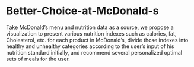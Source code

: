 # Better-Choice-at-McDonald-s
Take McDonald’s menu and nutrition data as a source, we propose a visualization to present various nutrition indexes such as calories, fat, Cholesterol, etc. for each product in McDonald’s, divide those indexes into healthy and unhealthy categories according to the user’s input of his nutrition standard initially, and recommend several personalized optimal sets of meals for the user.
